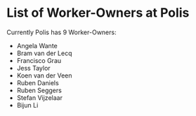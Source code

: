 # List of Worker-Owners at Polis

Currently Polis has 9 Worker-Owners:

 - Angela Wante 
 - Bram van der Lecq
 - Francisco Grau 
 - Jess Taylor
 - Koen van der Veen
 - Ruben Daniels
 - Ruben Seggers
 - Stefan Vijzelaar
 - Bijun Li 
 
